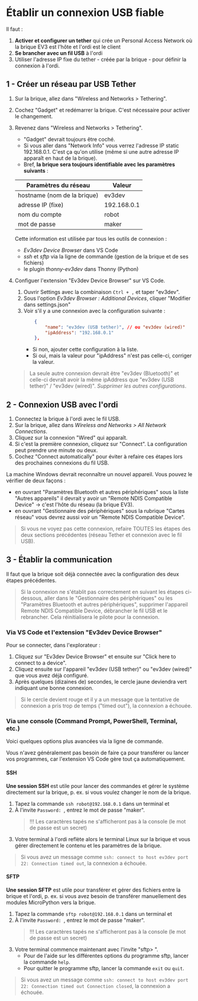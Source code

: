 # Établir un connexion USB fiable

Il faut :

1. **Activer et configurer un tether** qui crée un Personal Access Network où la brique EV3 est l'hôte et l'ordi est le client
1. **Se brancher avec un fil USB** à l'ordi
1. Utiliser l'adresse IP fixe du tether - créée par la brique - pour définir la connexion à l'ordi.


## 1 - Créer un réseau par USB Tether

1. Sur la brique, allez dans "Wireless and Networks > Tethering".
1. Cochez "Gadget" et redémarrer la brique. C'est nécessaire pour activer le changement.
1. Revenez dans "Wireless and Networks > Tethering".
    * "Gadget" devrait toujours être coché. 
    * Si vous aller dans "Network Info" vous verrez l'adresse IP static 192.168.0.1. C'est ça qu'on utilise (même si une autre adresse IP apparaît en haut de la brique). 
    * Bref, **la brique sera toujours identifiable avec les paramètres suivants** :

    Paramètres du réseau | Valeur
    --- | ---
    hostname (nom de la brique) | ev3dev
    adresse IP (fixe) | 192.168.0.1
    nom du compte | robot
    mot de passe | maker

    Cette information est utilisée par tous les outils de connexion :
    * *Ev3dev Device Browser* dans VS Code
    * *ssh* et *sftp* via la ligne de commande (gestion de la brique et de ses fichiers)
    * le plugin *thonny-ev3dev* dans Thonny (Python)

1. Configuer l'extension "Ev3dev Device Browser" sur VS Code.
    1. Ouvrir Settings avec la combinaison `Ctrl + ,` et taper "ev3dev".
    1. Sous l'option *Ev3dev Browser : Additional Devices*, cliquer "Modifier dans settings.json"
    1. Voir s'il y a une connexion avec la configuration suivante :
        ```json
            {
                "name": "ev3dev (USB tether)", // ou "ev3dev (wired)"
                "ipAddress": "192.168.0.1"
            },
        ```
        * Si non, ajouter cette configuration à la liste.
        * Si oui, mais la valeur pour "ipAddress" n'est pas celle-ci, corriger la valeur.

    >La seule autre connexion devrait être "ev3dev (Bluetooth)" et celle-ci devrait avoir la même ipAddress que "ev3dev (USB tether)" / "ev3dev (wired)". *Supprimer les autres configurations*.

## 2 - Connexion USB avec l'ordi

1. Connectez la brique à l'ordi avec le fil USB.
1. Sur la brique, allez dans *Wireless and Networks > All Network Connections*.
1. Cliquez sur la connexion "Wired" qui apparaît.
1. Si c'est la première connexion, cliquez sur "Connect". La configuration peut prendre une minute ou deux.
1. Cochez "Connect automatically" pour éviter à refaire ces étapes lors des prochaines connexions du fil USB.

La machine Windows devrait reconnaître un nouvel appareil. Vous pouvez le vérifier de deux façons :
* en ouvrant "Paramètres Bluetooth et autres périphériques" sous la liste "Autres appareils" il devrait y avoir un "Remote NDIS Compatible Device" -> c'est l'hôte du réseau (la brique EV3).
* en ouvrant "Gestionnaire des périphériques" sous la rubrique "Cartes réseau" vous devrez aussi voir un "Remote NDIS Compatible Device".

>Si vous ne voyez pas cette connexion, refaire TOUTES les étapes des deux sections précédentes (réseau Tether et connexion avec le fil USB).

## 3 - Établir la communication

Il faut que la brique soit déjà connectée avec la configuration des deux étapes précédentes.

>Si la connexion ne s'établit pas correctement en suivant les étapes ci-dessous, aller dans le "Gestionnaire des périphériques" ou les "Paramètres Bluetooth et autres périphériques", supprimer l'appareil Remote NDIS Compatible Device, débrancher le fil USB et le rebrancher. Cela réinitialisera le pilote pour la connexion.

### Via VS Code et l'extension "Ev3dev Device Browser"

Pour se connecter, dans l'explorateur :
1. Cliquez sur "Ev3dev Device Browser" et ensuite sur "Click here to connect to a device". 
1. Cliquez ensuite sur l'appareil "ev3dev (USB tether)" ou "ev3dev (wired)" que vous avez déjà configuré. 
1. Après quelques (dizaines de) secondes, le cercle jaune deviendra vert indiquant une bonne connexion. 

>Si le cercle devient rouge et il y a un message que la tentative de connexion a pris trop de temps ("timed out"), la connexion a échouée.

### Via une console (Command Prompt, PowerShell, Terminal, etc.)

Voici quelques options plus avancées via la ligne de commande. 

Vous n'avez généralement pas besoin de faire ça pour transférer ou lancer vos programmes, car l'extension VS Code gère tout ça automatiquement.

#### SSH

**Une session SSH** est utile pour lancer des commandes et gérer le système directement sur la brique, p. ex. si vous voulez changer le nom de la brique. 

1. Tapez la commande `ssh robot@192.168.0.1` dans un terminal et 
1. À l'invite `Password: `, entrez le mot de passe "maker". 
    >!!! Les caractères tapés ne s'afficheront pas à la console (le mot de passe est un secret)
1. Votre terminal à l'ordi reflète alors le terminal Linux sur la brique et vous gérer directement le contenu et les paramètres de la brique.

>Si vous avez un message comme `ssh: connect to host ev3dev port 22: Connection timed out`, la connexion a échouée.

#### SFTP

**Une session SFTP** est utile pour transférer et gérer des fichiers entre la brique et l'ordi, p. ex. si vous avez besoin de transférer manuellement des modules MicroPython vers la brique.

1. Tapez la commande `sftp robot@192.168.0.1` dans un terminal et 
1. À l'invite `Password: `, entrez le mot de passe "maker". 
    >!!! Les caractères tapés ne s'afficheront pas à la console (le mot de passe est un secret) 
1. Votre terminal commence maintenant avec l'invite "sftp> ". 
    * Pour de l'aide sur les différentes options du programme sftp, lancer la commande `help`.
    * Pour quitter le programme sftp, lancer la commande `exit` ou `quit`.

>Si vous avez un message comme `ssh: connect to host ev3dev port 22: Connection timed out Connection closed`, la connexion a échouée.
